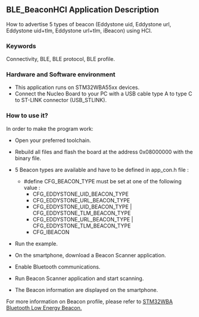 ## __BLE_BeaconHCI Application Description__

How to advertise 5 types of beacon (Eddystone uid, Eddystone url, Eddystone uid+tlm, Eddystone url+tlm, iBeacon) using HCI.  

### __Keywords__

Connectivity, BLE, BLE protocol, BLE profile.  

### __Hardware and Software environment__

  - This application runs on STM32WBA55xx devices.  
  - Connect the Nucleo Board to your PC with a USB cable type A to type C to ST-LINK connector (USB_STLINK).  

### __How to use it?__

In order to make the program work:  

- Open your preferred toolchain.  
- Rebuild all files and flash the board at the address 0x08000000 with the binary file.  
- 5 Beacon types are available and have to be defined in app_con.h file :  
  - #define CFG_BEACON_TYPE must be set at one of the following value :  
    - CFG_EDDYSTONE_UID_BEACON_TYPE  
    - CFG_EDDYSTONE_URL_BEACON_TYPE  
    - CFG_EDDYSTONE_UID_BEACON_TYPE | CFG_EDDYSTONE_TLM_BEACON_TYPE  
    - CFG_EDDYSTONE_URL_BEACON_TYPE | CFG_EDDYSTONE_TLM_BEACON_TYPE  
    - CFG_IBEACON  

- Run the example.  
- On the smartphone, download a Beacon Scanner application.  
- Enable Bluetooth communications.  
- Run Beacon Scanner application and start scanning.  
- The Beacon information are displayed on the smartphone.  

For more information on Beacon profile, please refer to <a href="https://wiki.st.com/stm32mcu/wiki/Connectivity:STM32WBA_Beacon"> STM32WBA Bluetooth Low Energy Beacon.</a>  
